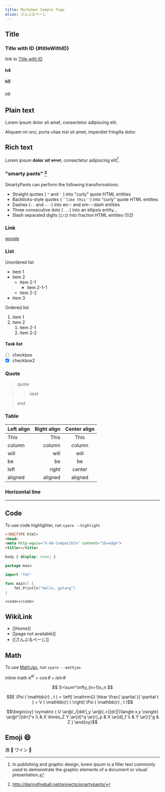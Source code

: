 ```yaml
---
title: Markdown Sample Page
alias: さんぷるぺーじ
---
```


Title
----
### Title with ID {#titleWithID}
link to [Title with ID](#titleWithID)

#### h4

##### h5

###### h6

Plain text
----
Lorem ipsum dolor sit amet, consectetur adipiscing elit. 

Aliquam mi orci, porta vitae nisl sit amet, imperdiet fringilla dolor.

Rich text
----
Lorem *ipsum* **dolor** ***sit*** ~~amet~~, consectetur adipiscing elit[^lorem-ipsum].

### "smarty pants" [^smarty-pants]
SmartyPants can perform the following transformations:

* Straight quotes ( `"` and `'` ) into "curly" quote HTML entities
* Backticks-style quotes (` ``like this'' `) into "curly" quote HTML entities
* Dashes (`--` and `---`) into en-- and em---dash entities
* Three consecutive dots (`...`) into an ellipsis entity...
* Slash separated digits (`1/2`) into fraction HTML entities (1/2)

### Link
[google](http://google.co.jp)

### List
Unordered list

* item 1
* item 2
    - item 2-1
        + item 2-1-1
    - item 2-2
* item 3

Ordered list

1. item 1
2. item 2
    1. item 2-1
    2. item 2-2

#### Task list

* [ ] checkbox
* [x] checkbox2

### Quote
> quote

> > nest

> end

### Table

| Left align | Right align | Center align |
|:-----------|------------:|:------------:|
| This       |        This |     This     |
| column     |      column |    column    |
| will       |        will |     will     |
| be         |          be |      be      |
| left       |       right |    center    |
| aligned    |     aligned |   aligned    |

### Horizontal line

---

Code
----
To use code highlighter, run `syaro --highlight`

```HTML
<!DOCTYPE html>
<head>
<meta http-equiv="X-UA-Compatible" content="IE=edge">
<title></title>
```

```css
body { display: none; }
```

```go
package main

import "fmt"

func main() {
    fmt.Println("Hello, golang")
}
```

`<code></code>`

WikiLink
----
* [[Home]]
* [[page not available]]
* [[さんぷるぺーじ]]

Math
----
To use [MathJax](http://www.mathjax.org/), run `syaro --mathjax`.

inline math $\mathrm{e}^{i\theta}=\cos\theta+i\sin\theta$

$$ S=\sum^\infty_{n=1}s_n $$

$$E \Psi ( \mathbb{r} , t ) = \left[ \mathrm{i} \hbar \frac{ \partial }{ \partial t } + V ( \mathbb{r} ) \right] \Psi ( \mathbb{r} , t )$$

$$\begin{xy}
\xymatrix {
U \ar@/_/[ddr]_y \ar@{.>}[dr]|{\langle x,y \rangle} \ar@/^/[drr]^x \\
 & X \times_Z Y \ar[d]^q \ar[r]_p & X \ar[d]_f \\
 & Y \ar[r]^g & Z
}
\end{xy}$$

## Emoji :smile: 
酒 :sake: ワイン :wine_glass: 

[^lorem-ipsum]: In publishing and graphic design, lorem ipsum is a filler text commonly used to demonstrate the graphic elements of a document or visual presentation.
[^smarty-pants]: http://daringfireball.net/projects/smartypants/
